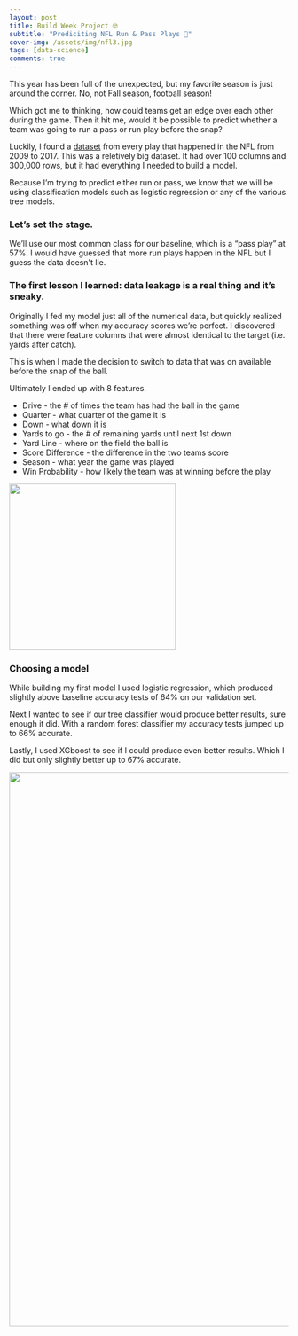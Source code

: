 ```yaml
---
layout: post
title: Build Week Project 🤓
subtitle: "Prediciting NFL Run & Pass Plays 🏈"
cover-img: /assets/img/nfl3.jpg
tags: [data-science]
comments: true
---
```


This year has been full of the unexpected, but my favorite season is just around the corner. No, not Fall season, football season!  

Which got me to thinking, how could teams get an edge over each other during the game. 
Then it hit me, would it be possible to predict whether a team was going to run a pass or run play before the snap? 

Luckily, I found a [dataset](https://www.kaggle.com/maxhorowitz/nflplaybyplay2009to2016) from every play that happened in the NFL from 2009 to 2017. 
This was a reletively big dataset. It had over 100 columns and 300,000 rows, but it had everything I needed to build a model.  

Because I’m trying to predict either run or pass, we know that we will be using classification models 
such as logistic regression or any of the various tree models.  

### Let’s set the stage.  

We’ll use our most common class for our baseline, which is a “pass play” at 57%. I would have guessed that more run plays happen in the NFL but I guess the data doesn't lie. 

### The first lesson I learned: data leakage is a real thing and it’s sneaky.   

Originally I fed my model just all of the numerical data, but quickly realized something was off when my accuracy scores we’re perfect. I discovered that there were feature columns that were almost identical to the target (i.e. yards after catch). 

This is when I made the decision to switch to data that was on available before the snap of the ball.  

Ultimately I ended up with 8 features.  

- Drive - the # of times the team has had the ball in the game
- Quarter - what quarter of the game it is 
- Down - what down it is   
- Yards to go - the # of remaining yards until next 1st down 
- Yard Line - where on the field the ball is 
- Score Difference - the difference in the two teams score 
- Season - what year the game was played 
- Win Probability - how likely the team was at winning before the play 

<img src="https://bryce-natale.github.io/assets/img/Permutation Importance.png" width="300">


### Choosing a model 

While building my first model I used logistic regression, which produced slightly above baseline accuracy tests of 64% on our validation set.  

Next I wanted to see if our tree classifier would produce better results, sure enough it did. With a random forest classifier my accuracy tests jumped up to 66% accurate.  

Lastly, I used XGboost to see if I could produce even better results. Which I did but only slightly better up to 67% accurate.  

<img src="https://bryce-natale.github.io/assets/img/Shap Values.png" width="1000">






### 



